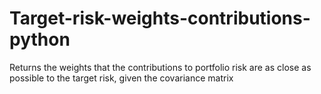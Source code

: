 # Target-risk-weights-contributions-python
Returns the weights that the contributions to portfolio risk are as close as possible to the target risk, given the covariance matrix
